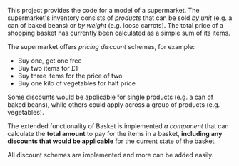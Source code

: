 
This project provides the code for a model of a supermarket. 
The supermarket's inventory consists of _products_ that can be sold _by unit_ (e.g. a can of baked beans) or _by weight_
(e.g. loose carrots).
The total price of a shopping basket has currently been calculated as a simple sum of its items. 
  
The supermarket offers _pricing discount_ schemes, for example:
- Buy one, get one free
- Buy two items for £1
- Buy three items for the price of two
- Buy one kilo of vegetables for half price

Some discounts would be applicable for single products (e.g. a can of baked beans), while others could apply across a 
group of products (e.g. vegetables).

The extended functionality of Basket is implemented _a component_ that can calculate the __total amount__ 
to pay for the items in a basket, __including any discounts that would be applicable__ for the current state of the 
basket.

All discount schemes are implemented and more can be added easily.

